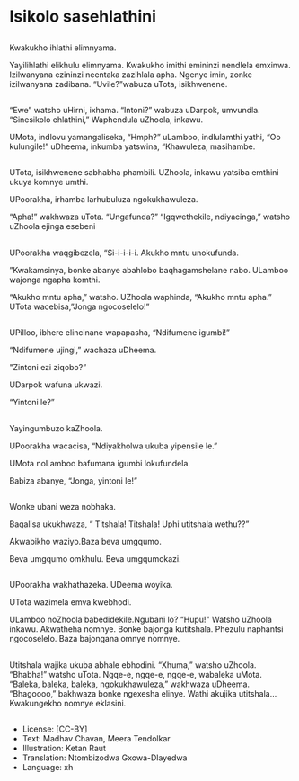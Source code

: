 # Isikolo sasehlathini

##
Kwakukho ihlathi elimnyama.

Yayilihlathi elikhulu elimnyama.
Kwakukho imithi emininzi nendlela emxinwa.
Izilwanyana ezininzi neentaka zazihlala apha.
Ngenye imin, zonke izilwanyana zadibana.
“Uvile?”wabuza uTota, isikhwenene.

##
“Ewe” watsho uHirni, ixhama.
“Intoni?” wabuza uDarpok, umvundla. “Sinesikolo ehlathini,”
Waphendula uZhoola, inkawu.

UMota, indlovu yamangaliseka, “Hmph?”
uLamboo, indlulamthi yathi, “Oo kulungile!”
uDheema, inkumba yatswina, “Khawuleza, masihambe.

##
UTota, isikhwenene sabhabha phambili.
UZhoola, inkawu yatsiba emthini ukuya komnye umthi.

UPoorakha, irhamba larhubuluza ngokukhawuleza.

“Apha!” wakhwaza uTota. “Ungafunda?”
“Igqwethekile, ndiyacinga,” watsho uZhoola ejinga esebeni

##
UPoorakha waqgibezela, “Si-i-i-i-i.
Akukho mntu unokufunda.

”Kwakamsinya, bonke abanye abahlobo baqhagamshelane nabo.
ULamboo wajonga ngapha komthi.

“Akukho mntu apha,” watsho.
UZhoola waphinda, “Akukho mntu apha.”
UTota wacebisa,”Jonga ngocoselelo!”

##
UPilloo, ibhere elincinane wapapasha, “Ndifumene igumbi!”

“Ndifumene ujingi,” wachaza uDheema.

"Zintoni ezi ziqobo?”

UDarpok wafuna ukwazi.

“Yintoni le?”

##
Yayingumbuzo kaZhoola.

UPoorakha wacacisa, “Ndiyakholwa ukuba yipensile le.”

UMota noLamboo bafumana igumbi lokufundela.

Babiza abanye, “Jonga, yintoni le!”

##
Wonke ubani weza nobhaka.

Baqalisa ukukhwaza, “ Titshala! Titshala!
Uphi utitshala wethu??”

Akwabikho waziyo.Baza beva umgqumo.

Beva umgqumo omkhulu. Beva umgqumokazi.

##
UPoorakha wakhathazeka. UDeema woyika.

UTota wazimela emva kwebhodi.

ULamboo noZhoola babedidekile.Ngubani lo?
“Hupu!" Watsho uZhoola inkawu.
Akwatheha nomnye.
Bonke bajonga kutitshala.
Phezulu naphantsi ngocoselelo.
Baza bajongana omnye nomnye.

##
Utitshala wajika ukuba abhale ebhodini.
“Xhuma,” watsho uZhoola.
“Bhabha!” watsho uTota.
Ngqe-e, ngqe-e, ngqe-e, wabaleka uMota.
“Baleka, baleka, baleka, ngokukhawuleza,” wakhwaza uDheema.
“Bhagoooo,” bakhwaza bonke ngexesha elinye.
Wathi akujika utitshala…
Kwakungekho nomnye eklasini.

##
* License: [CC-BY]
* Text: Madhav Chavan, Meera Tendolkar
* Illustration: Ketan Raut
* Translation: Ntombizodwa Gxowa-Dlayedwa
* Language: xh
